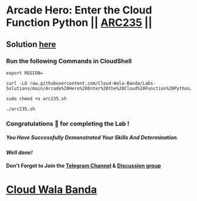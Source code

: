 # Arcade Hero: Enter the Cloud Function Python || [ARC235](https://www.cloudskillsboost.google/focuses/98837?parent=catalog) ||

## Solution [here](https://youtu.be/SnTnDTLlcb0)

### Run the following Commands in CloudShell

```
export REGION=
```
```
curl -LO raw.githubusercontent.com/Cloud-Wala-Banda/Labs-Solutions/main/Arcade%20Hero%20Enter%20the%20Cloud%20Function%20Python/arc235.sh

sudo chmod +x arc235.sh

./arc235.sh
```

### Congratulations 🎉 for completing the Lab !

##### *You Have Successfully Demonstrated Your Skills And Determination.*

#### *Well done!*

#### Don't Forget to Join the [Telegram Channel](https://t.me/cloudwalabanda) & [Discussion group](https://t.me/cloudwalabandachats)

# [Cloud Wala Banda](https://www.youtube.com/@cloudwalabanda)
